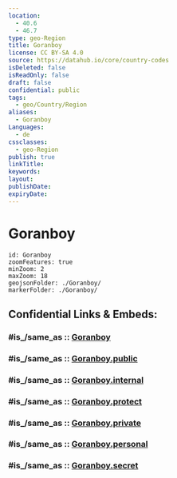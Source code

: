 ```yaml
---
location:
  - 40.6
  - 46.7
type: geo-Region
title: Goranboy
license: CC BY-SA 4.0
source: https://datahub.io/core/country-codes
isDeleted: false
isReadOnly: false
draft: false
confidential: public
tags:
  - geo/Country/Region
aliases:
  - Goranboy
Languages:
  - de
cssclasses:
  - geo-Region
publish: true
linkTitle:
keywords:
layout:
publishDate:
expiryDate:
---
```


# Goranboy

```leaflet
id: Goranboy
zoomFeatures: true 
minZoom: 2 
maxZoom: 18
geojsonFolder: ./Goranboy/
markerFolder: ./Goranboy/
```


## Confidential Links & Embeds: 

### #is_/same_as :: [Goranboy](/_Standards/Earth/Continent/Asia/Asia~North~West/Azerbaijan/Regions~Azerbaijan/Ganja-Qazakh/counties~Ganja-Qazakh/Goranboy.md) 

### #is_/same_as :: [Goranboy.public](/_public/Earth/Continent/Asia/Asia~North~West/Azerbaijan/Regions~Azerbaijan/Ganja-Qazakh/counties~Ganja-Qazakh/Goranboy.public.md) 

### #is_/same_as :: [Goranboy.internal](/_internal/Earth/Continent/Asia/Asia~North~West/Azerbaijan/Regions~Azerbaijan/Ganja-Qazakh/counties~Ganja-Qazakh/Goranboy.internal.md) 

### #is_/same_as :: [Goranboy.protect](/_protect/Earth/Continent/Asia/Asia~North~West/Azerbaijan/Regions~Azerbaijan/Ganja-Qazakh/counties~Ganja-Qazakh/Goranboy.protect.md) 

### #is_/same_as :: [Goranboy.private](/_private/Earth/Continent/Asia/Asia~North~West/Azerbaijan/Regions~Azerbaijan/Ganja-Qazakh/counties~Ganja-Qazakh/Goranboy.private.md) 

### #is_/same_as :: [Goranboy.personal](/_personal/Earth/Continent/Asia/Asia~North~West/Azerbaijan/Regions~Azerbaijan/Ganja-Qazakh/counties~Ganja-Qazakh/Goranboy.personal.md) 

### #is_/same_as :: [Goranboy.secret](/_secret/Earth/Continent/Asia/Asia~North~West/Azerbaijan/Regions~Azerbaijan/Ganja-Qazakh/counties~Ganja-Qazakh/Goranboy.secret.md)

